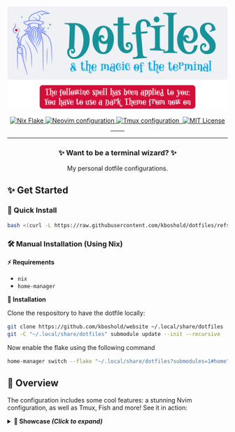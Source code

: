 <div align="center">
   <p>
      <a href="https://github.com/kboshold/dotfiles#is=awesome">
         <picture>
            <source media="(prefers-color-scheme: dark)" type="image/svg+xml" srcset="./docs/assets/logo_dark.svg">
            <img alt="Logo with the text 'Dotfiles & the magic of the terminal' and a wizard on the left" src="./docs/assets/logo_light.svg">
         </picture>
      </a>
   </p>
   <p>
      <a href="https://github.com/kpalatzky/dotfiles/blob/master/flake.nix">
         <picture>
            <source media="(prefers-color-scheme: dark)" type="image/svg+xml" srcset="https://img.shields.io/badge/nix-flake-b4befe?logo=nixos&labelColor=313244">
            <img src="https://img.shields.io/badge/nix-flake-7287fd?logo=nixos&labelColor=40a02b" alt="Nix Flake"/>
         </picture>
      </a>
      <a href="https://github.com/kpalatzky/nvim.dotfiles">
         <picture>
            <source media="(prefers-color-scheme: dark)" type="image/svg+xml" srcset="https://img.shields.io/badge/%3E%3D0.10.0-74c7ec?logo=neovim&label=neovim&labelColor=313244&logoColor=74c7ec">
            <img alt="Neovim configuration" src="https://img.shields.io/badge/%3E%3D0.10.0-1e66f5?logo=neovim&label=neovim&labelColor=ccd0da&logoColor=1e66f5">
         </picture>
      </a>
      <a href="https://github.com/kpalatzky/dotfiles/blob/master/config/tmux">
         <picture>
            <source media="(prefers-color-scheme: dark)" type="image/svg+xml" srcset="https://img.shields.io/badge/%3E%3D3.5a-a6e3a1?logo=tmux&label=tmux&labelColor=313244&logoColor=a6e3a1">
            <img alt="Tmux configuration" src="https://img.shields.io/badge/%3E%3D3.5a-40a02b?logo=tmux&label=tmux&labelColor=ccd0da&logoColor=40a02b">
         </picture>
      </a>
      <a href="https://github.com/kpalatzky/dotfiles/blob/master/config/fish">
         <picture>
            <source media="(prefers-color-scheme: dark)" type="image/svg+xml" srcset="https://img.shields.io/badge/%3E%3D3.7.1-74c7ec?label=%F0%9F%90%9F%20fish&labelColor=313244">
            <img alt="" src="https://img.shields.io/badge/%3E%3D3.7.1-1e66f5?label=%F0%9F%90%9F%20fish&labelColor=ccd0da">
         </picture>
      </a>
      <a href="https://github.com/kpalatzky/dotfiles/blob/master/LICENSE">
         <picture>
            <source media="(prefers-color-scheme: dark)" type="image/svg+xml" srcset="https://img.shields.io/github/license/kpalatzky/dotfiles.svg?color=cba6f7&labelColor=313244">
            <img src="https://img.shields.io/github/license/kpalatzky/dotfiles.svg?color=8839ef&labelColor=ccd0da" alt="MIT License"/>
         </picture>
      </a>
      <br>
      <a href="https://github.com/sharkdp/bat">
         <picture>
            <source media="(prefers-color-scheme: dark)" type="image/svg+xml" srcset="https://img.shields.io/badge/bat-74c7ec?label=%E2%9C%A8&labelColor=313244&logoColor=74c7ec">
            <img alt="" src="">
         </picture>
      </a>
      <a href="https://github.com/junegunn/fzf">
         <picture>
            <source media="(prefers-color-scheme: dark)" type="image/svg+xml" srcset="https://img.shields.io/badge/fzf-74c7ec?label=%E2%9C%A8&labelColor=313244&logoColor=74c7ec">
            <img alt="" src="">
         </picture>
      </a>
      <a href="https://github.com/BurntSushi/ripgrep">
         <picture>
            <source media="(prefers-color-scheme: dark)" type="image/svg+xml" srcset="https://img.shields.io/badge/ripgrep-74c7ec?label=%E2%9C%A8&labelColor=313244&logoColor=74c7ec">
            <img alt="" src="">
         </picture>
      </a>
      <a href="https://github.com/eza-community/eza">
         <picture>
            <source media="(prefers-color-scheme: dark)" type="image/svg+xml" srcset="https://img.shields.io/badge/eza-74c7ec?label=%E2%9C%A8&labelColor=313244&logoColor=74c7ec">
            <img alt="" src="">
         </picture>
      </a>
      <a href="https://github.com/jdx/mise">
         <picture>
            <source media="(prefers-color-scheme: dark)" type="image/svg+xml" srcset="https://img.shields.io/badge/mise-74c7ec?label=%E2%9C%A8&labelColor=313244&logoColor=74c7ec">
            <img alt="" src="">
         </picture>
      </a>
      <a href="https://github.com/atuinsh/atuin">
         <picture>
            <source media="(prefers-color-scheme: dark)" type="image/svg+xml" srcset="https://img.shields.io/badge/atuin-74c7ec?label=%E2%9C%A8&labelColor=313244&logoColor=74c7ec">
            <img alt="" src="">
         </picture>
      </a>
      <a href="https://github.com/starship/starship">
         <picture>
            <source media="(prefers-color-scheme: dark)" type="image/svg+xml" srcset="https://img.shields.io/badge/starship-74c7ec?label=%E2%9C%A8&labelColor=313244&logoColor=74c7ec">
            <img alt="" src="">
         </picture>
      </a>
      <a href="https://github.com/ClementTsang/bottom">
         <picture>
            <source media="(prefers-color-scheme: dark)" type="image/svg+xml" srcset="https://img.shields.io/badge/bottom-74c7ec?label=%E2%9C%A8&labelColor=313244&logoColor=74c7ec">
            <img alt="" src="">
         </picture>
      </a>
      <a href="https://github.com/ajeetdsouza/zoxide">
         <picture>
            <source media="(prefers-color-scheme: dark)" type="image/svg+xml" srcset="https://img.shields.io/badge/zoxide-74c7ec?label=%E2%9C%A8&labelColor=313244&logoColor=74c7ec">
            <img alt="" src="">
         </picture>
      </a>
   </p>
   <hr>
   <p>
      <h3>✨ Want to be a terminal wizard? ✨</h3>
      <div>My personal dotfile configurations.</div>
   </p>
</div>

## ✨ Get Started

### 🦄 Quick Install

```sh
bash <(curl -L https://raw.githubusercontent.com/kboshold/dotfiles/refs/heads/main/install.sh)
```

### 🛠️ Manual Installation (Using Nix)

**⚡️ Requirements**

- `nix`
- `home-manager`

**🌱 Installation**

Clone the respository to have the dotfile locally:

```sh
git clone https://github.com/kboshold/website ~/.local/share/dotfiles
git -C "~/.local/share/dotfiles" submodule update --init --recursive
```

Now enable the flake using the following command
```sh
home-manager switch --flake "~/.local/share/dotfiles?submodules=1#home" --impure -b bckp
```

## 🕺 Overview
The configuration includes some cool features: a stunning Nvim configuration, as well as Tmux, Fish and more!
See it in action:
<details> 
<summary><b>📸 Showcase <i>(Click to expand)</i></b></summary>
A1: JavaScript 
</details>
